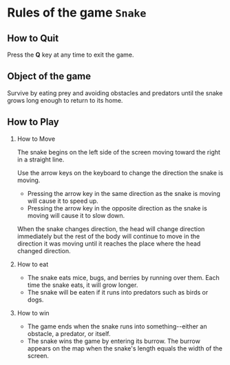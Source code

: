 Rules of the game `Snake`
=========================

## How to Quit
   Press the **Q** key at any time to exit the game.

## Object of the game
   Survive by eating prey and avoiding obstacles and predators until the snake grows long enough to return to its home.

## How to Play
1. How to Move

   The snake begins on the left side of the screen moving toward the right in a straight line.
   
   Use the arrow keys on the keyboard to change the direction the snake is moving.
      - Pressing the arrow key in the same direction as the snake is moving will cause it to speed up.
      - Pressing the arrow key in the opposite direction as the snake is moving will cause it to slow down.
      
   When the snake changes direction, the head will change direction immediately but the rest of the body will continue to move in the direction it was moving until it reaches the place where the head changed direction.
   
2. How to eat
   - The snake eats mice, bugs, and berries by running over them.
   Each time the snake eats, it will grow longer.
   - The snake will be eaten if it runs into predators such as birds or dogs.
   
3. How to win
   - The game ends when the snake runs into something--either an obstacle, a predator, or itself.
   - The snake wins the game by entering its burrow.
   The burrow appears on the map when the snake's length equals the width of the screen.
